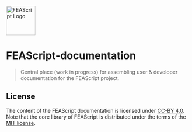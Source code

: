 <img src="https://feascript.github.io/FEAScript-website/assets/feascript-logo.png" width="80" alt="FEAScript Logo">

# FEAScript-documentation

> Central place (work in progress) for assembling user & developer documentation for the FEAScript project.

## License

The content of the FEAScript documentation is licensed under <a href="https://github.com/FEAScript/FEAScript-documentation/blob/main/LICENSE" target="_blank">CC-BY 4.0</a>. Note that the core library of FEAScript is distributed under the terms of the <a href="https://github.com/FEAScript/FEAScript-core/blob/main/LICENSE" target="_blank">MIT license</a>.